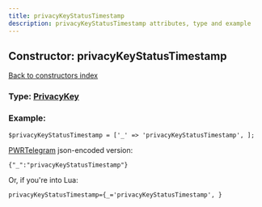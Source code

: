 ```yaml
---
title: privacyKeyStatusTimestamp
description: privacyKeyStatusTimestamp attributes, type and example
---
```

## Constructor: privacyKeyStatusTimestamp  
[Back to constructors index](index.md)






### Type: [PrivacyKey](../types/PrivacyKey.md)


### Example:

```
$privacyKeyStatusTimestamp = ['_' => 'privacyKeyStatusTimestamp', ];
```  

[PWRTelegram](https://pwrtelegram.xyz) json-encoded version:

```
{"_":"privacyKeyStatusTimestamp"}
```


Or, if you're into Lua:  


```
privacyKeyStatusTimestamp={_='privacyKeyStatusTimestamp', }

```


